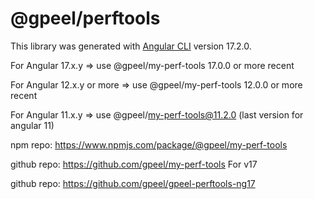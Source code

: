 # @gpeel/perftools

This library was generated with [Angular CLI](https://github.com/angular/angular-cli) version 17.2.0.

For Angular 17.x.y  => use @gpeel/my-perf-tools 17.0.0 or more recent

For Angular 12.x.y or more => use @gpeel/my-perf-tools 12.0.0 or more recent

For Angular 11.x.y => use @gpeel/my-perf-tools@11.2.0 (last version for angular 11)

npm repo: https://www.npmjs.com/package/@gpeel/my-perf-tools

github repo: https://github.com/gpeel/my-perf-tools
For v17

github repo: https://github.com/gpeel/gpeel-perftools-ng17
